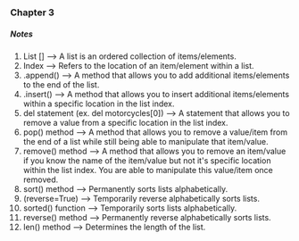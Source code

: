 ### Chapter 3
##### Notes

1) List [] --> A list is an ordered collection of items/elements. 
2) Index --> Refers to the location of an item/element within a list. 
3) .append() --> A method that allows you to add additional items/elements to the end of the list.
4) .insert() --> A method that allows you to insert additional items/elements within a specific location in the list index.   
5) del statement (ex. del motorcycles[0]) --> A statement that allows you to remove a value from a specific location in the list index. 
6) pop() method --> A method that allows you to remove a value/item from the end of a list while still being able to manipulate that item/value. 
7) remove() method --> A method that allows you to remove an item/value if you know the name of the item/value but not it's specific location within the list index. You are able to manipulate this value/item once removed. 
8) sort() method --> Permanently sorts lists alphabetically. 
9) (reverse=True) --> Temporarily reverse alphabetically sorts lists. 
10) sorted() function --> Temporarily sorts lists alphabetically. 
11) reverse() method --> Permanently reverse alphabetically sorts lists. 
12) len() method --> Determines the length of the list. 